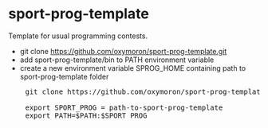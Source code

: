 sport-prog-template
===================

Template for usual programming contests.

* git clone https://github.com/oxymoron/sport-prog-template.git
* add sport-prog-template/bin to PATH environment variable
* create a new environment variable SPROG_HOME containing path to sport-prog-template folder

<pre>
	git clone https://github.com/oxymoron/sport-prog-template.git

	export SPORT_PROG = path-to-sport-prog-template
	export PATH=$PATH:$SPORT_PROG
</pre>
   
